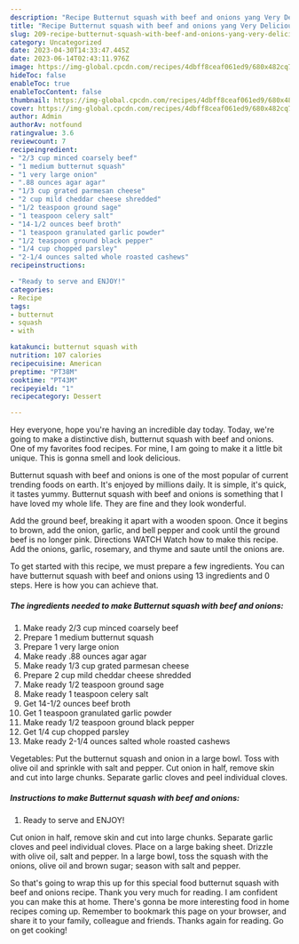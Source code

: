 ```yaml
---
description: "Recipe Butternut squash with beef and onions yang Very Delicious}"
title: "Recipe Butternut squash with beef and onions yang Very Delicious}"
slug: 209-recipe-butternut-squash-with-beef-and-onions-yang-very-delicious
category: Uncategorized
date: 2023-04-30T14:33:47.445Z
date: 2023-06-14T02:43:11.976Z
image: https://img-global.cpcdn.com/recipes/4dbff8ceaf061ed9/680x482cq70/butternut-squash-with-beef-and-onions-recipe-main-photo.jpg
hideToc: false
enableToc: true
enableTocContent: false
thumbnail: https://img-global.cpcdn.com/recipes/4dbff8ceaf061ed9/680x482cq70/butternut-squash-with-beef-and-onions-recipe-main-photo.jpg
cover: https://img-global.cpcdn.com/recipes/4dbff8ceaf061ed9/680x482cq70/butternut-squash-with-beef-and-onions-recipe-main-photo.jpg
author: Admin
authorAv: notfound
ratingvalue: 3.6
reviewcount: 7
recipeingredient:
- "2/3 cup minced coarsely beef"
- "1 medium butternut squash"
- "1 very large onion"
- ".88 ounces agar agar"
- "1/3 cup grated parmesan cheese"
- "2 cup mild cheddar cheese shredded"
- "1/2 teaspoon ground sage"
- "1 teaspoon celery salt"
- "14-1/2 ounces beef broth"
- "1 teaspoon granulated garlic powder"
- "1/2 teaspoon ground black pepper"
- "1/4 cup chopped parsley"
- "2-1/4 ounces salted whole roasted cashews"
recipeinstructions:

- "Ready to serve and ENJOY!"
categories:
- Recipe
tags:
- butternut
- squash
- with

katakunci: butternut squash with 
nutrition: 107 calories
recipecuisine: American
preptime: "PT38M"
cooktime: "PT43M"
recipeyield: "1"
recipecategory: Dessert

---
```



Hey everyone, hope you're having an incredible day today. Today, we're going to make a distinctive dish, butternut squash with beef and onions. One of my favorites food recipes. For mine, I am going to make it a little bit unique. This is gonna smell and look delicious.

Butternut squash with beef and onions is one of the most popular of current trending foods on earth. It's enjoyed by millions daily. It is simple, it's quick, it tastes yummy. Butternut squash with beef and onions is something that I have loved my whole life. They are fine and they look wonderful.

Add the ground beef, breaking it apart with a wooden spoon. Once it begins to brown, add the onion, garlic, and bell pepper and cook until the ground beef is no longer pink. Directions WATCH Watch how to make this recipe. Add the onions, garlic, rosemary, and thyme and saute until the onions are.


To get started with this recipe, we must prepare a few ingredients. You can have butternut squash with beef and onions using 13 ingredients and 0 steps. Here is how you can achieve that.

<!--inarticleads1-->

##### The ingredients needed to make Butternut squash with beef and onions:

1. Make ready 2/3 cup minced coarsely beef
1. Prepare 1 medium butternut squash
1. Prepare 1 very large onion
1. Make ready .88 ounces agar agar
1. Make ready 1/3 cup grated parmesan cheese
1. Prepare 2 cup mild cheddar cheese shredded
1. Make ready 1/2 teaspoon ground sage
1. Make ready 1 teaspoon celery salt
1. Get 14-1/2 ounces beef broth
1. Get 1 teaspoon granulated garlic powder
1. Make ready 1/2 teaspoon ground black pepper
1. Get 1/4 cup chopped parsley
1. Make ready 2-1/4 ounces salted whole roasted cashews


Vegetables: Put the butternut squash and onion in a large bowl. Toss with olive oil and sprinkle with salt and pepper. Cut onion in half, remove skin and cut into large chunks. Separate garlic cloves and peel individual cloves. 

<!--inarticleads2-->

##### Instructions to make Butternut squash with beef and onions:


1. Ready to serve and ENJOY!

Cut onion in half, remove skin and cut into large chunks. Separate garlic cloves and peel individual cloves. Place on a large baking sheet. Drizzle with olive oil, salt and pepper. In a large bowl, toss the squash with the onions, olive oil and brown sugar; season with salt and pepper. 

So that's going to wrap this up for this special food butternut squash with beef and onions recipe. Thank you very much for reading. I am confident you can make this at home. There's gonna be more interesting food in home recipes coming up. Remember to bookmark this page on your browser, and share it to your family, colleague and friends. Thanks again for reading. Go on get cooking!

